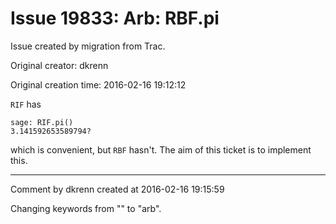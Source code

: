 # Issue 19833: Arb: RBF.pi

Issue created by migration from Trac.

Original creator: dkrenn

Original creation time: 2016-02-16 19:12:12

`RIF` has

```
sage: RIF.pi()
3.141592653589794?
```

which is convenient, but `RBF` hasn't. The aim of this ticket is to implement this.


---

Comment by dkrenn created at 2016-02-16 19:15:59

Changing keywords from "" to "arb".
